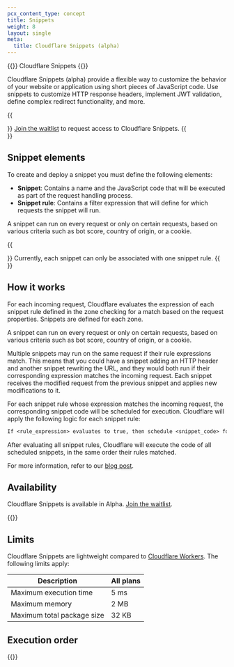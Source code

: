 ```yaml
---
pcx_content_type: concept
title: Snippets
weight: 8
layout: single
meta:
  title: Cloudflare Snippets (alpha)
---
```


{{<alpha>}} Cloudflare Snippets {{</alpha>}}

Cloudflare Snippets (alpha) provide a flexible way to customize the behavior of your website or application using short pieces of JavaScript code. Use snippets to customize HTTP response headers, implement JWT validation, define complex redirect functionality, and more.

{{<Aside type="note">}}
[Join the waitlist](https://www.cloudflare.com/en-gb/lp/cloudflare-snippets/) to request access to Cloudflare Snippets.
{{</Aside>}}

## Snippet elements

To create and deploy a snippet you must define the following elements:

* **Snippet**: Contains a name and the JavaScript code that will be executed as part of the request handling process.
* **Snippet rule**: Contains a filter expression that will define for which requests the snippet will run.

A snippet can run on every request or only on certain requests, based on various criteria such as bot score, country of origin, or a cookie.

{{<Aside type="note">}}
Currently, each snippet can only be associated with one snippet rule.
{{</Aside>}}

## How it works

For each incoming request, Cloudflare evaluates the expression of each snippet rule defined in the zone checking for a match based on the request properties. Snippets are defined for each zone.

 A snippet can run on every request or only on certain requests, based on various criteria such as bot score, country of origin, or a cookie.

 Multiple snippets may run on the same request if their rule expressions match. This means that you could have a snippet adding an HTTP header and another snippet rewriting the URL, and they would both run if their corresponding expression matches the incoming request. Each snippet receives the modified request from the previous snippet and applies new modifications to it.

For each snippet rule whose expression matches the incoming request, the corresponding snippet code will be scheduled for execution. Cloudflare will apply the following logic for each snippet rule:

```txt
If <rule_expression> evaluates to true, then schedule <snippet_code> for execution
```

After evaluating all snippet rules, Cloudflare will execute the code of all scheduled snippets, in the same order their rules matched.

For more information, refer to our [blog post](https://blog.cloudflare.com/cloudflare-snippets-alpha).

## Availability

Cloudflare Snippets is available in Alpha. [Join the waitlist](https://www.cloudflare.com/en-gb/lp/cloudflare-snippets/).

{{<feature-table id="rules.snippets">}}

## Limits

Cloudflare Snippets are lightweight compared to [Cloudflare Workers](/workers/). The following limits apply:

Description                | All plans
---------------------------|----------
Maximum execution time     | 5 ms
Maximum memory             | 2 MB
Maximum total package size | 32 KB

## Execution order

{{<render file="_product_execution_order.md">}}
